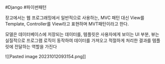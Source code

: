 #Django #파이썬패턴

장고에서는 웹 프로그래밍에서 일반적으로 사용하는, MVC 패턴 대신 View를 Template, Controller를 View라고 표현하며 MVT패턴이라고 한다.

모델은 데이터베이스에 저장되는 데이터를, 템플릿은 사용자에게 보이는 UI 부분, 뷰는 실질적으로 프로그램 로직이 동작하여 데이터를 가져오고 적절하게 처리한 결과를 템플릿에 전달하는 역할을 가진다

![[Pasted image 20231012093154.png]]